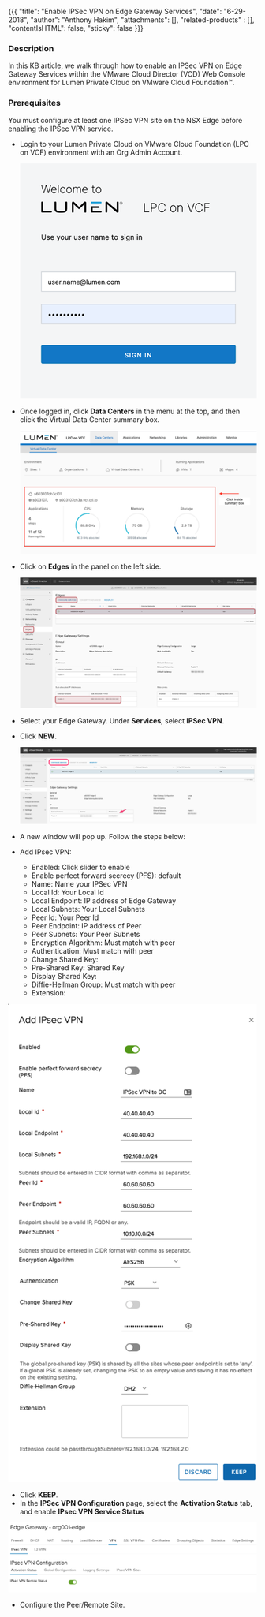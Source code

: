 {{{
  "title": "Enable IPSec VPN on Edge Gateway Services",
  "date": "6-29-2018",
  "author": "Anthony Hakim",
  "attachments": [],
  "related-products" : [],
  "contentIsHTML": false,
  "sticky": false
}}}

### Description
In this KB article, we walk through how to enable an IPSec VPN on Edge Gateway Services within the VMware Cloud Director (VCD) Web Console environment for Lumen Private Cloud on VMware Cloud Foundation™.

### Prerequisites
You must configure at least one IPSec VPN site on the NSX Edge before enabling the IPSec VPN service.

* Login to your Lumen Private Cloud on VMware Cloud Foundation (LPC on VCF) environment with an Org Admin Account.

  ![Login to Lumen Private Cloud on VMware Cloud Foundation](../../images/dccf/login-html5.png)

* Once logged in, click __Data Centers__ in the menu at the top, and then click the Virtual Data Center summary box.

  ![IPSec VPN](../../images/dccf/data-centers-summary.png)

* Click on __Edges__ in the panel on the left side.

  ![IPSec VPN](../../images/dccf/network8.png)

* Select your Edge Gateway. Under __Services__, select __IPSec VPN__.
* Click __NEW__.

  ![IPSec VPN](../../images/dccf/edge-gws1-html5.png)

* A new window will pop up. Follow the steps below:   

*	Add IPsec VPN:
    * Enabled: Click slider to enable
    * Enable perfect forward secrecy (PFS): default
    * Name: Name your IPSec VPN
    * Local Id: Your Local Id
    * Local Endpoint: IP address of Edge Gateway
    * Local Subnets: Your Local Subnets
    * Peer Id: Your Peer Id
    * Peer Endpoint: IP address of Peer
    * Peer Subnets: Your Peer Subnets
    * Encryption Algorithm: Must match with peer
    * Authentication: Must match with peer
    * Change Shared Key:
    * Pre-Shared Key: Shared Key
    * Display Shared Key:
    * Diffie-Hellman Group: Must match with peer
    * Extension:

  ![IPSec VPN](../../images/dccf/edge-gws5.png)

*	Click __KEEP__.
*	In the __IPSec VPN Configuration__ page, select the __Activation Status__ tab, and enable __IPsec VPN Service Status__

  ![IPSec VPN](../../images/dccf/edge-gws6.png)

*	Configure the Peer/Remote Site.
